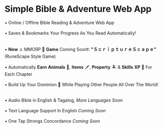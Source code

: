 # Simple Bible & Adventure Web App
• Online / Offline Bible Reading & Adventure Web App<br><br>
• Saves & Bookmarks Your Progress As You Read Automatically!<br><br><br>
• __New__ ⚔️ MMORP 📖 __Game__ Coming Soon❗: **"ＳｃｒｉｐｔｕｒｅＳｃａｐｅ"** (RuneScape Style Game)<br><br>
• Automatically **Earn** **Animals** 🐅, **Items** 🗡️, **Property** 🏝️ & **Skills** **XP** 💎 For Each Chapter<br><br>
• Build Up Your Dominion 🏰 While Playing Other People All Over The World!<br><br><br>
• Audio Bible in English & Tagalog, *More Languages Soon*<br><br>
• Text Language Support In English *Coming Soon*<br><br>
• One Tap Strongs Concordance *Coming Soon*<br><br>
